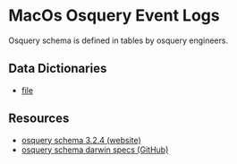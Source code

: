# MacOs Osquery Event Logs

Osquery schema is defined in tables by osquery engineers.

## Data Dictionaries

* [file](https://github.com/Cyb3rWard0g/OSSEM/blob/master/data_dictionaries/macos/osquery/file.md)

## Resources

* [osquery schema 3.2.4 (website)](https://osquery.io/schema/3.2.4)
* [osquery schema darwin specs (GitHub)](https://github.com/facebook/osquery/tree/master/specs/darwin)